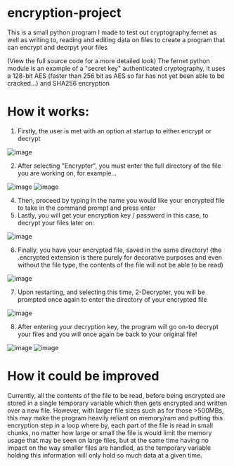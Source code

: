 # encryption-project
This is a small python program I made to test out cryptography.fernet as well as writing to, reading and editing data on files to create a program that can encrypt and decrpyt your files

(View the full source code for a more detailed look)
The fernet python module is an example of a "secret key" authenticated cryptography, it uses a 128-bit AES (faster than 256 bit as AES so far has not yet been able to be cracked...) and SHA256 encryption

# How it works:
1) Firstly, the user is met with an option at startup to either encrypt or decrypt

![image](https://github.com/user-attachments/assets/925668cc-4196-46fa-b3b2-bd5ad610f278)

2) After selecting "Encrypter", you must enter the full directory of the file you are working on, for example...

![image](https://github.com/user-attachments/assets/09bcbc6a-55c3-48b1-9571-c4972772b10a)
![image](https://github.com/user-attachments/assets/ba82fe3b-63e2-4630-9855-876314b20439)

4) Then, proceed by typing in the name you would like your encrypted file to take in the command prompt and press enter
5) Lastly, you will get your encryption key / password in this case, to decrypt your files later on:

![image](https://github.com/user-attachments/assets/711a7605-7463-4218-9926-0b5d1927da04)

6) Finally, you have your encrypted file, saved in the same directory! (the .encrypted extension is there purely for decorative purposes and even without the file type, the contents of the file will not be able to be read)

![image](https://github.com/user-attachments/assets/e72369b1-7ee1-4467-8bab-f8bf79b37c07)

7) Upon restarting, and selecting this time, 2-Decrypter, you will be prompted once again to enter the directory of your encrypted file

![image](https://github.com/user-attachments/assets/01ba117c-89f5-46f8-9187-9abe54276849)

8) After entering your decryption key, the program will go on-to decrypt your files and you will once again be back to your original file!

![image](https://github.com/user-attachments/assets/e4bb95b9-31dc-4ddd-86dc-438ad834d939)
![image](https://github.com/user-attachments/assets/7b22c29a-dbda-4a16-9f6b-a5c7392554c6)

# How it could be improved
Currently, all the contents of the file to be read, before being encrypted are stored in a single temporary variable which then gets encrypted and written over a new file. However, with larger file sizes such as for those >500MBs, this may make the program heavily reliant on memory/ram and putting this encryption step in a loop where by, each part of the file is read in small chunks, no matter how large or small the file is would limit the memory usage that may be seen on large files, but at the same time having no impact on the way smaller files are handled, as the temporary variable holding this information will only hold so much data at a given time.
